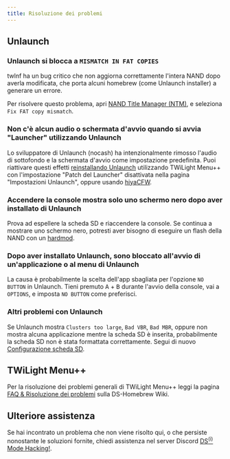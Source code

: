 ```yaml
---
title: Risoluzione dei problemi
---
```


## Unlaunch
### Unlaunch si blocca a `MISMATCH IN FAT COPIES`

twlnf ha un bug critico che non aggiorna correttamente l'intera NAND dopo averla modificata, che porta alcuni homebrew (come Unlaunch installer) a generare un errore.

Per risolvere questo problema, apri [NAND Title Manager (NTM)](https://github.com/Epicpkmn11/NTM/releases), e seleziona `Fix FAT copy mismatch`.

### Non c'è alcun audio o schermata d'avvio quando si avvia "Launcher" utilizzando Unlaunch

Lo sviluppatore di Unlaunch (nocash) ha intenzionalmente rimosso l'audio di sottofondo e la schermata d'avvio come impostazione predefinita. Puoi riattivare questi effetti [reinstallando Unlaunch](installing-unlaunch.html) utilizzando TWiLight Menu++ con l'impostazione "Patch del Launcher" disattivata nella pagina "Impostazioni Unlaunch", oppure usando [hiyaCFW](https://wiki.ds-homebrew.com/hiyacfw/installing).

### Accendere la console mostra solo uno schermo nero dopo aver installato di Unlaunch

Prova ad espellere la scheda SD e riaccendere la console. Se continua a mostrare uno schermo nero, potresti aver bisogno di eseguire un flash della NAND con un [hardmod](https://wiki.ds-homebrew.com/ds-index/hardmod).

### Dopo aver installato Unlaunch, sono bloccato all'avvio di un'applicazione o al menu di Unlaunch

La causa è probabilmente la scelta dell'app sbagliata per l'opzione `NO BUTTON` in Unlaunch. Tieni premuto <kbd class="face">A</kbd> + <kbd class="face">B</kbd> durante l'avvio della console, vai a `OPTIONS`, e imposta `NO BUTTON` come preferisci.

### Altri problemi con Unlaunch

Se Unlaunch mostra `Clusters too large`, `Bad VBR`, `Bad MBR`, oppure non mostra alcuna applicazione mentre la scheda SD è inserita, probabilmente la scheda SD non è stata formattata correttamente. Segui di nuovo [Configurazione scheda SD](sd-card-setup.html).

## TWiLight Menu++

Per la risoluzione dei problemi generali di TWiLight Menu++ leggi la pagina [FAQ & Risoluzione dei problemi](https://wiki.ds-homebrew.com/twilightmenu/faq) sulla DS-Homebrew Wiki.

## Ulteriore assistenza

Se hai incontrato un problema che non viene risolto qui, o che persiste nonostante le soluzioni fornite, chiedi assistenza nel server Discord [DS<sup>(i)</sup> Mode Hacking!](https://discord.gg/yD3spjv).
